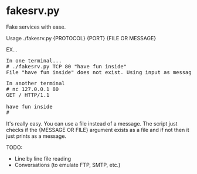 fakesrv.py
==========
Fake services with ease.

Usage ./fakesrv.py {PROTOCOL} {PORT} {FILE OR MESSAGE}

EX...
<pre>
In one terminal...
# ./fakesrv.py TCP 80 "have fun inside"
File "have fun inside" does not exist. Using input as message to send.
</pre>
<pre>
In another terminal
# nc 127.0.0.1 80
GET / HTTP/1.1

have fun inside
#
</pre>

It's really easy. You can use a file instead of a message. The script just checks if the {MESSAGE OR FILE} argument exists as a file and if not then it just prints as a message.

TODO:<br>
- Line by line file reading<br>
- Conversations (to emulate FTP, SMTP, etc.)
